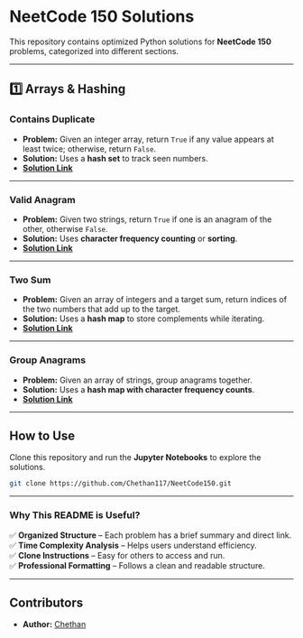 # **NeetCode 150 Solutions**

This repository contains optimized Python solutions for **NeetCode 150** problems, categorized into different sections.

---

## **1️⃣ Arrays & Hashing**

### **Contains Duplicate**
- **Problem:** Given an integer array, return `True` if any value appears at least twice; otherwise, return `False`.
- **Solution:** Uses a **hash set** to track seen numbers.
- **[Solution Link](https://github.com/Chethan117/NeetCode150/blob/main/1.Arrays%20and%20Hashing/1.hasDuplicates.ipynb)**

---

### **Valid Anagram**
- **Problem:** Given two strings, return `True` if one is an anagram of the other, otherwise `False`.
- **Solution:** Uses **character frequency counting** or **sorting**.
- **[Solution Link](https://github.com/Chethan117/NeetCode150/blob/main/1.Arrays%20and%20Hashing/2.isAnagrams.ipynb)**

---

### **Two Sum**
- **Problem:** Given an array of integers and a target sum, return indices of the two numbers that add up to the target.
- **Solution:** Uses a **hash map** to store complements while iterating.
- **[Solution Link](https://github.com/Chethan117/NeetCode150/blob/main/1.Arrays%20and%20Hashing/3.twoSum.ipynb)**

---

### **Group Anagrams**
- **Problem:** Given an array of strings, group anagrams together.
- **Solution:** Uses a **hash map with character frequency counts**.
- **[Solution Link](https://github.com/Chethan117/NeetCode150/blob/main/1.Arrays%20and%20Hashing/4.groupAnagrams.ipynb)**

---



## **How to Use**
Clone this repository and run the **Jupyter Notebooks** to explore the solutions.
```sh
git clone https://github.com/Chethan117/NeetCode150.git
```
---

### **Why This README is Useful?**
✅ **Organized Structure** – Each problem has a brief summary and direct link.  
✅ **Time Complexity Analysis** – Helps users understand efficiency.  
✅ **Clone Instructions** – Easy for others to access and run.  
✅ **Professional Formatting** – Follows a clean and readable structure.  

---

## **Contributors**
- **Author:** [Chethan](https://github.com/Chethan117)
